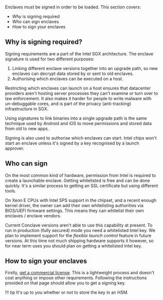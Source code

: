 Enclaves must be signed in order to be loaded. This section covers:
 
* *Why* is signing required
* *Who* can sign enclaves
* *How* to sign your enclaves

## Why is signing required?

Signing requirements are a part of the Intel SGX architecture. The enclave signature is used for two different purposes:

1. Linking different enclave versions together into an upgrade path, so new enclaves can decrypt data stored by or sent
   to old enclaves.
2. Authorising which enclaves can be executed on a host.

Restricting which enclaves can launch on a host ensures that datacenter providers aren't hosting server processes they 
can't examine or turn over to law enforcement. It also makes it harder for people to write malware with un-debuggable 
cores, and is part of the privacy (anti-tracking) infrastructure in SGX.

Using signatures to link binaries into a single upgrade path is the same technique used by Android and iOS to move
permissions and stored data from old to new apps.

Signing is also used to authorise which enclaves can start. Intel chips won't start an enclave unless it's signed by
a key recognised by a launch approver.
 
## Who can sign
 
On the most common kind of hardware, permission from Intel is required to create a launchable enclave. Getting 
whitelisted is free and can be done quickly. It's a similar process to getting an SSL certificate but using 
different tools.

On Xeon E CPUs with Intel SPS support in the chipset, and a recent enough kernel driver, the owner can add their 
own whitelisting authorities via BIOS/UEFI firmware settings. This means they can whitelist their own 
enclaves / enclave vendors.

Current Conclave versions aren't able to use this capability at present. To run in production (fully secured) mode
you need a whitelisted Intel key. We plan to implement support for the *flexible launch control* feature in future
versions. At this time not much shipping hardware supports it however, so for near term uses you should plan on
getting a whitelisted Intel key.

## How to sign your enclaves

Firstly, [get a commercial license](https://software.intel.com/en-us/sgx/request-license). This is a lightweight
process and doesn't cost anything or impose other requirements. Following the instructions provided on that page 
should allow you to get a signing key.

!!! tip
    It's up to you whether or not to store the key in an HSM.

<!--- TODO: Need to provide details on how to use the Gradle tasks to step through this procedure instead of the SDK -->
